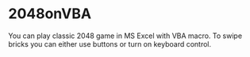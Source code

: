 # 2048onVBA

You can play classic 2048 game in MS Excel with VBA macro.
To swipe bricks you can either use buttons or turn on keyboard control.